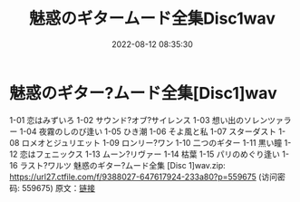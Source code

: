 ﻿---
title: 魅惑のギタームード全集Disc1wav
date: 2022-08-12 08:35:30
categories: 古典音乐、新世纪、纯音雅乐
tags: 纯音雅乐
---
# 魅惑のギター?ムード全集[Disc1]wav

1-01 恋はみずいろ
1-02 サウンド?オブ?サイレンス
1-03 想い出のソレンツァラー
1-04 夜霧のしのび逢い
1-05 ひき潮
1-06 そよ風と私
1-07 スターダスト
1-08 ロメオとジュリエット
1-09 ロンリー?ワン
1-10 二つのギター
1-11 黒い瞳
1-12 恋はフェニックス
1-13 ムーン?リヴァー
1-14 枯葉
1-15 パリのめぐり逢い
1-16 ラスト?ワルツ
魅惑のギター?ムード全集 [Disc 1]wav.zip: https://url27.ctfile.com/f/9388027-647617924-233a80?p=559675
(访问密码: 559675)
原文：[链接](https://blog.sina.com.cn/s/blog_1647c7e7601030ytq.html)